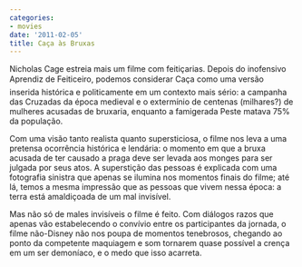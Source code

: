 ```yaml
---
categories:
- movies
date: '2011-02-05'
title: Caça às Bruxas
---
```


Nicholas Cage estreia mais um filme com feitiçarias. Depois do inofensivo Aprendiz de Feiticeiro, podemos considerar Caça como uma versão inserida histórica e politicamente em um contexto mais sério: a campanha das Cruzadas da época medieval e o extermínio de centenas (milhares?) de mulheres acusadas de bruxaria, enquanto a famigerada Peste matava 75% da população.

Com uma visão tanto realista quanto supersticiosa, o filme nos leva a uma pretensa ocorrência histórica e lendária: o momento em que a bruxa acusada de ter causado a praga deve ser levada aos monges para ser julgada por seus atos. A superstição das pessoas é explicada com uma fotografia sinistra que apenas se ilumina nos momentos finais do filme; até lá, temos a mesma impressão que as pessoas que vivem nessa época: a terra está amaldiçoada de um mal invisível.

Mas não só de males invisíveis o filme é feito. Com diálogos razos que apenas vão estabelecendo o convívio entre os participantes da jornada, o filme não-Disney não nos poupa de momentos tenebrosos, chegando ao ponto da competente maquiagem e som tornarem quase possível a crença em um ser demoníaco, e o medo que isso acarreta.